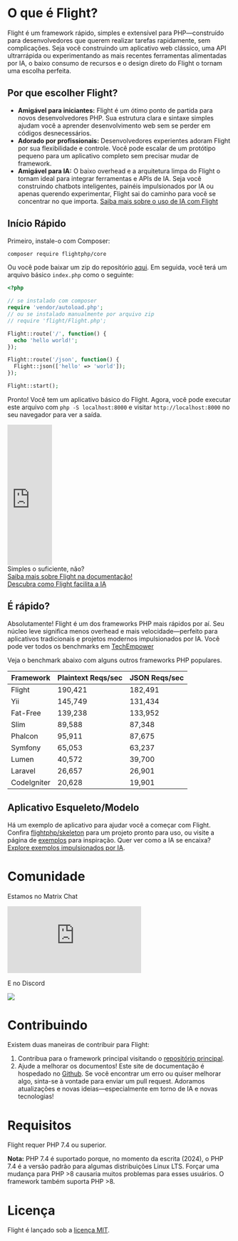 # O que é Flight?

Flight é um framework rápido, simples e extensível para PHP—construído para desenvolvedores que querem realizar tarefas rapidamente, sem complicações. Seja você construindo um aplicativo web clássico, uma API ultrarrápida ou experimentando as mais recentes ferramentas alimentadas por IA, o baixo consumo de recursos e o design direto do Flight o tornam uma escolha perfeita.

## Por que escolher Flight?

- **Amigável para iniciantes:** Flight é um ótimo ponto de partida para novos desenvolvedores PHP. Sua estrutura clara e sintaxe simples ajudam você a aprender desenvolvimento web sem se perder em códigos desnecessários.
- **Adorado por profissionais:** Desenvolvedores experientes adoram Flight por sua flexibilidade e controle. Você pode escalar de um protótipo pequeno para um aplicativo completo sem precisar mudar de framework.
- **Amigável para IA:** O baixo overhead e a arquitetura limpa do Flight o tornam ideal para integrar ferramentas e APIs de IA. Seja você construindo chatbots inteligentes, painéis impulsionados por IA ou apenas querendo experimentar, Flight sai do caminho para você se concentrar no que importa. [Saiba mais sobre o uso de IA com Flight](/learn/ai)

## Início Rápido

Primeiro, instale-o com Composer:

```bash
composer require flightphp/core
```

Ou você pode baixar um zip do repositório [aqui](https://github.com/flightphp/core). Em seguida, você terá um arquivo básico `index.php` como o seguinte:

```php
<?php

// se instalado com composer
require 'vendor/autoload.php';
// ou se instalado manualmente por arquivo zip
// require 'flight/Flight.php';

Flight::route('/', function() {
  echo 'hello world!';
});

Flight::route('/json', function() {
  Flight::json(['hello' => 'world']);
});

Flight::start();
```

Pronto! Você tem um aplicativo básico do Flight. Agora, você pode executar este arquivo com `php -S localhost:8000` e visitar `http://localhost:8000` no seu navegador para ver a saída.

<div class="flight-block-video">
  <div class="row">
    <div class="col-12 col-md-6 position-relative video-wrapper">
      <iframe class="video-bg" width="100vw" height="315" src="https://www.youtube.com/embed/VCztp1QLC2c?si=W3fSWEKmoCIlC7Z5" title="YouTube video player" frameborder="0" allow="accelerometer; autoplay; clipboard-write; encrypted-media; gyroscope; picture-in-picture; web-share" allowfullscreen></iframe>
    </div>
    <div class="col-12 col-md-6 text-center mt-5 pt-5">
      <span class="fligth-title-video">Simples o suficiente, não?</span>
      <br>
      <a href="https://docs.flightphp.com/learn">Saiba mais sobre Flight na documentação!</a>
      <br>
      <a href="/learn/ai" class="btn btn-primary mt-3">Descubra como Flight facilita a IA</a>
    </div>
  </div>
</div>

## É rápido?

Absolutamente! Flight é um dos frameworks PHP mais rápidos por aí. Seu núcleo leve significa menos overhead e mais velocidade—perfeito para aplicativos tradicionais e projetos modernos impulsionados por IA. Você pode ver todos os benchmarks em [TechEmpower](https://www.techempower.com/benchmarks/#section=data-r18&hw=ph&test=frameworks)

Veja o benchmark abaixo com alguns outros frameworks PHP populares.

| Framework | Plaintext Reqs/sec | JSON Reqs/sec |
| --------- | ------------ | ------------ |
| Flight      | 190,421    | 182,491 |
| Yii         | 145,749    | 131,434 |
| Fat-Free    | 139,238    | 133,952 |
| Slim        | 89,588     | 87,348  |
| Phalcon     | 95,911     | 87,675  |
| Symfony     | 65,053     | 63,237  |
| Lumen       | 40,572     | 39,700  |
| Laravel     | 26,657     | 26,901  |
| CodeIgniter | 20,628     | 19,901  |

## Aplicativo Esqueleto/Modelo

Há um exemplo de aplicativo para ajudar você a começar com Flight. Confira [flightphp/skeleton](https://github.com/flightphp/skeleton) para um projeto pronto para uso, ou visite a página de [exemplos](examples) para inspiração. Quer ver como a IA se encaixa? [Explore exemplos impulsionados por IA](/learn/ai).

# Comunidade

Estamos no Matrix Chat

[![Matrix](https://img.shields.io/matrix/flight-php-framework%3Amatrix.org?server_fqdn=matrix.org&style=social&logo=matrix)](https://matrix.to/#/#flight-php-framework:matrix.org)

E no Discord

[![](https://dcbadge.limes.pink/api/server/https://discord.gg/Ysr4zqHfbX)](https://discord.gg/Ysr4zqHfbX)

# Contribuindo

Existem duas maneiras de contribuir para Flight:

1. Contribua para o framework principal visitando o [repositório principal](https://github.com/flightphp/core).
2. Ajude a melhorar os documentos! Este site de documentação é hospedado no [Github](https://github.com/flightphp/docs). Se você encontrar um erro ou quiser melhorar algo, sinta-se à vontade para enviar um pull request. Adoramos atualizações e novas ideias—especialmente em torno de IA e novas tecnologias!

# Requisitos

Flight requer PHP 7.4 ou superior.

**Nota:** PHP 7.4 é suportado porque, no momento da escrita (2024), o PHP 7.4 é a versão padrão para algumas distribuições Linux LTS. Forçar uma mudança para PHP >8 causaria muitos problemas para esses usuários. O framework também suporta PHP >8.

# Licença

Flight é lançado sob a [licença MIT](https://github.com/flightphp/core/blob/master/LICENSE).